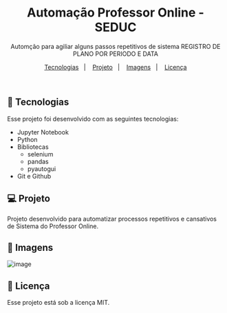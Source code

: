 
<h1 align="center"> Automação Professor Online - SEDUC </h1>

<p align="center">
Automção para agiliar alguns passos repetitivos de sistema
REGISTRO DE PLANO POR PERIODO E DATA
</p>

<p align="center">
  <a href="#-tecnologias">Tecnologias</a>&nbsp;&nbsp;&nbsp;|&nbsp;&nbsp;&nbsp;
  <a href="#-projeto">Projeto</a>&nbsp;&nbsp;&nbsp;|&nbsp;&nbsp;&nbsp;
  <a href="#-layout">Imagens</a>&nbsp;&nbsp;&nbsp;|&nbsp;&nbsp;&nbsp;
  <a href="#memo-licença">Licença</a>
</p>

<br>

## 🚀 Tecnologias

Esse projeto foi desenvolvido com as seguintes tecnologias:

- Jupyter Notebook
- Python
- Bibliotecas
  - selenium
  - pandas
  - pyautogui
- Git e Github

## 💻 Projeto

Projeto desenvolvido para automatizar processos repetitivos e cansativos de Sistema do Professor Online. 

## 🔖 Imagens

![image](https://user-images.githubusercontent.com/12139704/209149362-6d37724c-3d40-44eb-8124-0b2f0687465e.png)


## :memo: Licença

Esse projeto está sob a licença MIT.

